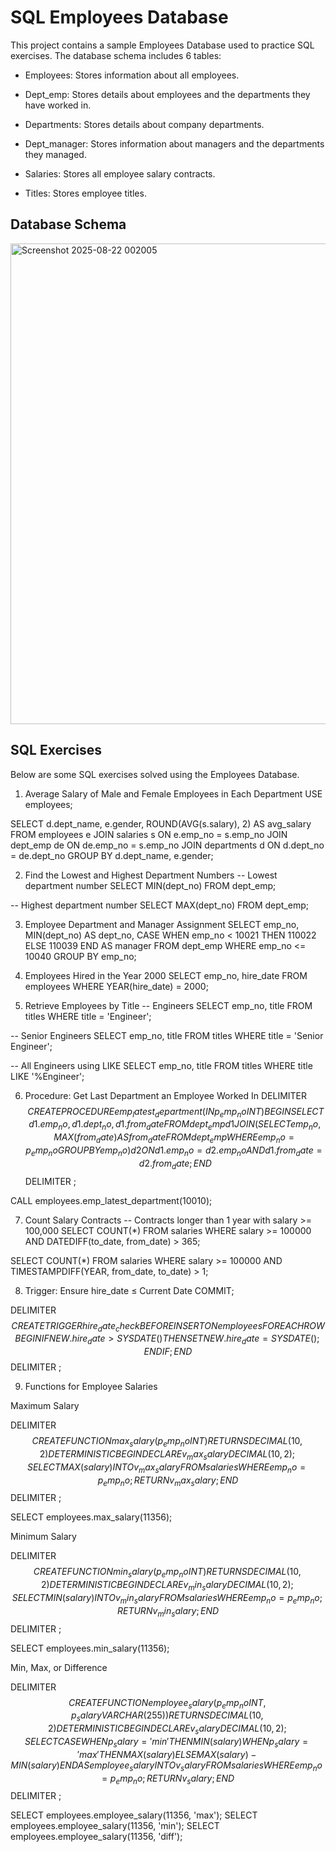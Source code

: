 # SQL Employees Database

This project contains a sample Employees Database used to practice SQL exercises. The database schema includes 6 tables:

- Employees: Stores information about all employees.

- Dept_emp: Stores details about employees and the departments they have worked in.

- Departments: Stores details about company departments.

- Dept_manager: Stores information about managers and the departments they managed.

- Salaries: Stores all employee salary contracts.

- Titles: Stores employee titles.

## Database Schema
<img width="1774" height="769" alt="Screenshot 2025-08-22 002005" src="https://github.com/user-attachments/assets/7f49e404-7e4f-4680-912e-285ab14feb6c" />

## SQL Exercises

Below are some SQL exercises solved using the Employees Database.

1. Average Salary of Male and Female Employees in Each Department
USE employees;

SELECT 
    d.dept_name, 
    e.gender, 
    ROUND(AVG(s.salary), 2) AS avg_salary
FROM employees e
JOIN salaries s ON e.emp_no = s.emp_no
JOIN dept_emp de ON de.emp_no = s.emp_no
JOIN departments d ON d.dept_no = de.dept_no
GROUP BY d.dept_name, e.gender;

2. Find the Lowest and Highest Department Numbers
-- Lowest department number
SELECT MIN(dept_no) FROM dept_emp;

-- Highest department number
SELECT MAX(dept_no) FROM dept_emp;

3. Employee Department and Manager Assignment
SELECT 
    emp_no,
    MIN(dept_no) AS dept_no,
    CASE
        WHEN emp_no < 10021 THEN 110022
        ELSE 110039
    END AS manager
FROM dept_emp
WHERE emp_no <= 10040
GROUP BY emp_no;

4. Employees Hired in the Year 2000
SELECT emp_no, hire_date
FROM employees
WHERE YEAR(hire_date) = 2000;

5. Retrieve Employees by Title
-- Engineers
SELECT emp_no, title
FROM titles
WHERE title = 'Engineer';

-- Senior Engineers
SELECT emp_no, title
FROM titles
WHERE title = 'Senior Engineer';

-- All Engineers using LIKE
SELECT emp_no, title
FROM titles
WHERE title LIKE '%Engineer';

6. Procedure: Get Last Department an Employee Worked In
DELIMITER $$
CREATE PROCEDURE emp_latest_department(IN p_emp_no INT)
BEGIN
    SELECT d1.emp_no, d1.dept_no, d1.from_date
    FROM dept_emp d1
    JOIN (
        SELECT emp_no, MAX(from_date) AS from_date
        FROM dept_emp
        WHERE emp_no = p_emp_no
        GROUP BY emp_no
    ) d2 
    ON d1.emp_no = d2.emp_no
    AND d1.from_date = d2.from_date;
END $$
DELIMITER ;

CALL employees.emp_latest_department(10010);

7. Count Salary Contracts
-- Contracts longer than 1 year with salary >= 100,000
SELECT COUNT(*)
FROM salaries
WHERE salary >= 100000
  AND DATEDIFF(to_date, from_date) > 365;

SELECT COUNT(*)
FROM salaries
WHERE salary >= 100000
  AND TIMESTAMPDIFF(YEAR, from_date, to_date) > 1;

8. Trigger: Ensure hire_date ≤ Current Date
COMMIT;

DELIMITER $$
CREATE TRIGGER hire_date_check
BEFORE INSERT ON employees
FOR EACH ROW
BEGIN
    IF NEW.hire_date > SYSDATE() THEN
        SET NEW.hire_date = SYSDATE();
    END IF;
END $$
DELIMITER ;

9. Functions for Employee Salaries

Maximum Salary

DELIMITER $$
CREATE FUNCTION max_salary(p_emp_no INT) 
RETURNS DECIMAL(10,2)
DETERMINISTIC
BEGIN
    DECLARE v_max_salary DECIMAL(10,2);
    SELECT MAX(salary) INTO v_max_salary
    FROM salaries
    WHERE emp_no = p_emp_no;
    RETURN v_max_salary;
END$$
DELIMITER ;

SELECT employees.max_salary(11356);


Minimum Salary

DELIMITER $$
CREATE FUNCTION min_salary(p_emp_no INT) 
RETURNS DECIMAL(10,2)
DETERMINISTIC
BEGIN
    DECLARE v_min_salary DECIMAL(10,2);
    SELECT MIN(salary) INTO v_min_salary
    FROM salaries
    WHERE emp_no = p_emp_no;
    RETURN v_min_salary;
END$$
DELIMITER ;

SELECT employees.min_salary(11356);


Min, Max, or Difference

DELIMITER $$
CREATE FUNCTION employee_salary(p_emp_no INT, p_salary VARCHAR(255)) 
RETURNS DECIMAL(10,2)
DETERMINISTIC
BEGIN
    DECLARE v_salary DECIMAL(10,2);
    SELECT 
        CASE
            WHEN p_salary = 'min' THEN MIN(salary)
            WHEN p_salary = 'max' THEN MAX(salary)
            ELSE MAX(salary) - MIN(salary)
        END AS employee_salary
    INTO v_salary
    FROM salaries
    WHERE emp_no = p_emp_no;
    RETURN v_salary;
END$$
DELIMITER ;

SELECT employees.employee_salary(11356, 'max');
SELECT employees.employee_salary(11356, 'min');
SELECT employees.employee_salary(11356, 'diff');


